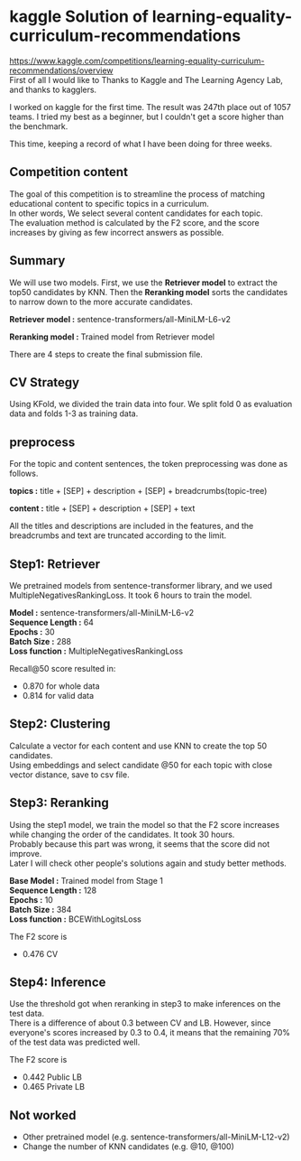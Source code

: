 # kaggle Solution of learning-equality-curriculum-recommendations
https://www.kaggle.com/competitions/learning-equality-curriculum-recommendations/overview   
First of all I would like to Thanks to Kaggle and The Learning Agency Lab, and thanks to kagglers.

I worked on kaggle for the first time.
The result was 247th place out of 1057 teams. I tried my best as a beginner, but I couldn't get a score higher than the benchmark.

This time, keeping a record of what I have been doing for three weeks.

## Competition content
The goal of this competition is to streamline the process of matching educational content to specific topics in a curriculum.  
In other words,  We select several content candidates for each topic.  
The evaluation method is calculated by the F2 score, and the score increases by giving as few incorrect answers as possible.

## Summary
We will use two models. First, we use the **Retriever model** to extract the top50 candidates by KNN.
Then the **Reranking model** sorts the candidates to narrow down to the more accurate candidates.

**Retriever model :** sentence-transformers/all-MiniLM-L6-v2

**Reranking model :** Trained model from Retriever model

There are 4 steps to create the final submission file.

## CV Strategy
Using KFold, we divided the train data into four. We split fold 0 as evaluation data and folds 1-3 as training data.

## preprocess
For the topic and content sentences, the token preprocessing was done as follows.

**topics :** title + [SEP] + description + [SEP] + breadcrumbs(topic-tree)

**content :**  title + [SEP] + description + [SEP] + text

All the titles and descriptions are included in the features, and the breadcrumbs and text are truncated according to the limit.

## Step1: Retriever
We pretrained models from sentence-transformer library, and we used MultipleNegativesRankingLoss. It took 6 hours to train the model.

**Model :** sentence-transformers/all-MiniLM-L6-v2  
**Sequence Length :** 64  
**Epochs :** 30  
**Batch Size :** 288  
**Loss function :** MultipleNegativesRankingLoss  

Recall@50 score resulted in:

- 0.870 for whole data  
- 0.814 for valid data

## Step2: Clustering
Calculate a vector for each content and use KNN to create the top 50 candidates.  
Using embeddings and select candidate @50 for each topic with close vector distance, save to csv file.

## Step3: Reranking 
Using the step1 model, we train the model so that the F2 score increases while changing the order of the candidates.
It took 30 hours.  
Probably because this part was wrong, it seems that the score did not improve.  
Later I will check other people's solutions again and study better methods.

**Base Model :** Trained model from Stage 1    
**Sequence Length :** 128  
**Epochs :** 10  
**Batch Size :** 384  
**Loss function :** BCEWithLogitsLoss  

The F2 score is  
- 0.476 CV

## Step4: Inference
Use the threshold got when reranking in step3 to make inferences on the test data.  
There is a difference of about 0.3 between CV and LB.
However, since everyone's scores increased by 0.3 to 0.4, it means that the remaining 70% of the test data was predicted well.

The F2 score is  
- 0.442 Public LB
- 0.465 Private LB

## Not worked
- Other pretrained model (e.g. sentence-transformers/all-MiniLM-L12-v2)
- Change the number of KNN candidates (e.g. @10, @100)
